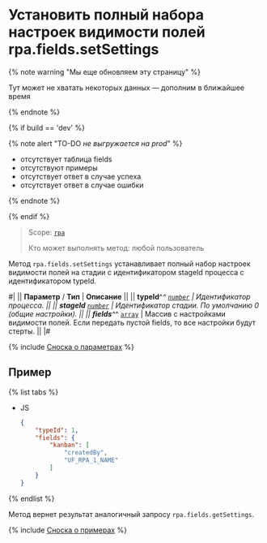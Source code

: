 # Установить полный набора настроек видимости полей rpa.fields.setSettings

{% note warning "Мы еще обновляем эту страницу" %}

Тут может не хватать некоторых данных — дополним в ближайшее время

{% endnote %}

{% if build == 'dev' %}

{% note alert "TO-DO _не выгружается на prod_" %}

- отсутствует таблица fields
- отсутствуют примеры
- отсутствует ответ в случае успеха
- отсутствует ответ в случае ошибки

{% endnote %}

{% endif %}

> Scope: [`rpa`](../../../scopes/permissions.md)
>
> Кто может выполнять метод: любой пользователь

Метод `rpa.fields.setSettings` устанавливает полный набор настроек видимости полей на стадии с идентификатором stageId процесса с идентификатором typeId.

#|
|| **Параметр** / **Тип** | **Описание** ||
|| **typeId**^*^ 
[`number`](../../../data-types.md) | Идентификатор процесса. ||
|| **stageId** 
[`number`](../../../data-types.md) | Идентификатор стадии. По умолчанию 0 (общие настройки). ||
|| **fields**^*^ 
[`array`](../../../data-types.md) | Массив с настройками видимости полей. Если передать пустой fields, то все настройки будут стерты. ||
|#

{% include [Сноска о параметрах](../../../../_includes/required.md) %}

## Пример

{% list tabs %}

- JS

    ```json
    {
        "typeId": 1,
        "fields": {
            "kanban": [
                "createdBy",
                "UF_RPA_1_NAME"
            ]
        }
    }
    ```

{% endlist %}

Метод вернет результат аналогичный запросу  `rpa.fields.getSettings`.

{% include [Сноска о примерах](../../../../_includes/examples.md) %}